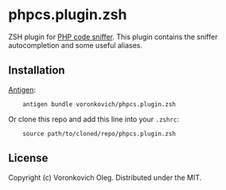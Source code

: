 # phpcs.plugin.zsh

ZSH plugin for [PHP code sniffer](https://github.com/squizlabs/PHP_CodeSniffer). This plugin contains the sniffer autocompletion and some useful aliases.

## Installation

[Antigen](https://github.com/zsh-users/antigen):

        antigen bundle voronkovich/phpcs.plugin.zsh

Or clone this repo and add this line into your `.zshrc`:

        source path/to/cloned/repo/phpcs.plugin.zsh

## License

Copyright (c) Voronkovich Oleg. Distributed under the MIT.
